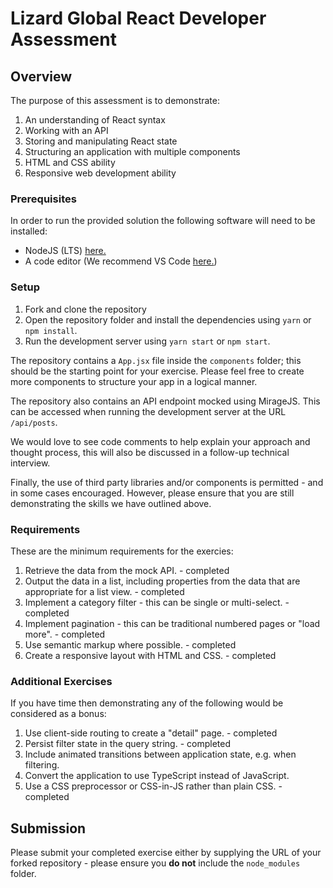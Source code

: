 # Lizard Global React Developer Assessment

## Overview

The purpose of this assessment is to demonstrate:

1. An understanding of React syntax
2. Working with an API
3. Storing and manipulating React state
4. Structuring an application with multiple components
5. HTML and CSS ability
6. Responsive web development ability

### Prerequisites

In order to run the provided solution the following software will need to be installed:

- NodeJS (LTS) [here.](https://nodejs.org/en/)
- A code editor (We recommend VS Code [here.](https://code.visualstudio.com/))

### Setup

1. Fork and clone the repository
2. Open the repository folder and install the dependencies using `yarn` or `npm install`.
3. Run the development server using `yarn start` or `npm start`.

The repository contains a `App.jsx` file inside the `components` folder; this should be the starting point for your exercise. Please feel free to create more components to structure your app in a logical manner.

The repository also contains an API endpoint mocked using MirageJS. This can be accessed when running the development server at the URL `/api/posts`.

We would love to see code comments to help explain your approach and thought process, this will also be discussed in a follow-up technical interview.

Finally, the use of third party libraries and/or components is permitted - and in some cases encouraged. However, please ensure that you are still demonstrating the skills we have outlined above.

### Requirements

These are the minimum requirements for the exercies:

1. Retrieve the data from the mock API. - completed
1. Output the data in a list, including properties from the data that are appropriate for a list view. - completed
1. Implement a category filter - this can be single or multi-select. - completed
1. Implement pagination - this can be traditional numbered pages or "load more". - completed
1. Use semantic markup where possible. - completed
1. Create a responsive layout with HTML and CSS. - completed

### Additional Exercises

If you have time then demonstrating any of the following would be considered as a bonus:

1. Use client-side routing to create a "detail" page. - completed
1. Persist filter state in the query string. - completed
1. Include animated transitions between application state, e.g. when filtering.
1. Convert the application to use TypeScript instead of JavaScript.
1. Use a CSS preprocessor or CSS-in-JS rather than plain CSS. - completed

## Submission

Please submit your completed exercise either by supplying the URL of your forked repository - please ensure you **do not** include the `node_modules` folder.
